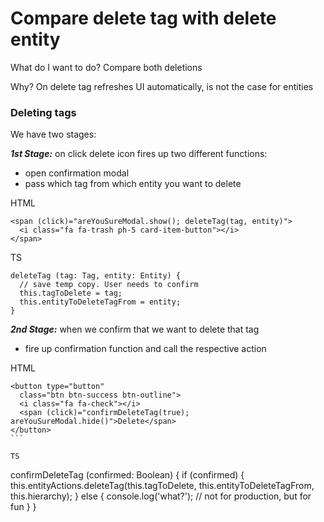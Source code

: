 # Compare delete tag with delete entity


What do I want to do? Compare both deletions

Why? On delete tag refreshes UI automatically, is not the case for entities

### Deleting tags

We have two stages:

***1st Stage:*** on click delete icon fires up two different functions:

- open confirmation modal
- pass which tag from which entity you want to delete

HTML

```
<span (click)="areYouSureModal.show(); deleteTag(tag, entity)">
  <i class="fa fa-trash ph-5 card-item-button"></i>
</span>
```

TS

```
deleteTag (tag: Tag, entity: Entity) {
  // save temp copy. User needs to confirm
  this.tagToDelete = tag;
  this.entityToDeleteTagFrom = entity;
}
```

***2nd Stage:*** when we confirm that we want to delete that tag

- fire up confirmation function and call the respective action

HTML

```
<button type="button"
  class="btn btn-success btn-outline">
  <i class="fa fa-check"></i>
  <span (click)="confirmDeleteTag(true); areYouSureModal.hide()">Delete</span>
</button>
```          

TS

```
confirmDeleteTag (confirmed: Boolean) {
  if (confirmed) {
    this.entityActions.deleteTag(this.tagToDelete, this.entityToDeleteTagFrom, this.hierarchy);
  } else {
    console.log('what?');   // not for production, but for fun
  }
}
```



